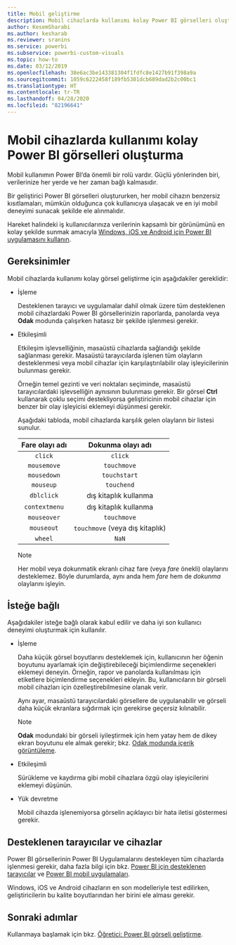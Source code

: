 ```yaml
---
title: Mobil geliştirme
description: Mobil cihazlarda kullanımı kolay Power BI görselleri oluşturma
author: KesemSharabi
ms.author: kesharab
ms.reviewer: sranins
ms.service: powerbi
ms.subservice: powerbi-custom-visuals
ms.topic: how-to
ms.date: 03/12/2019
ms.openlocfilehash: 38e6ac3be143381304f1fdfc8e1427b91f398a9a
ms.sourcegitcommit: 1059c6222458f189fb5301dcb689dad2b2c00bc1
ms.translationtype: HT
ms.contentlocale: tr-TR
ms.lasthandoff: 04/28/2020
ms.locfileid: "82196641"
---
```

# <a name="how-to-create-mobile-friendly-power-bi-visuals"></a>Mobil cihazlarda kullanımı kolay Power BI görselleri oluşturma
Mobil kullanımın Power BI’da önemli bir rolü vardır. Güçlü yönlerinden biri, verilerinize her yerde ve her zaman bağlı kalmasıdır.

Bir geliştirici Power BI görselleri oluştururken, her mobil cihazın benzersiz kısıtlamaları, mümkün olduğunca çok kullanıcıya ulaşacak ve en iyi mobil deneyimi sunacak şekilde ele alınmalıdır.

Hareket halindeki iş kullanıcılarınıza verilerinin kapsamlı bir görünümünü en kolay şekilde sunmak amacıyla [Windows, iOS ve Android için Power BI uygulamasını kullanın](/power-bi/consumer/mobile/mobile-apps-for-mobile-devices).

## <a name="requirements"></a>Gereksinimler

Mobil cihazlarda kullanımı kolay görsel geliştirme için aşağıdakiler gereklidir:

- İşleme

  Desteklenen tarayıcı ve uygulamalar dahil olmak üzere tüm desteklenen mobil cihazlardaki Power BI görsellerinizin raporlarda, panolarda veya **Odak** modunda çalışırken hatasız bir şekilde işlenmesi gerekir. 

- Etkileşimli

  Etkileşim işlevselliğinin, masaüstü cihazlarda sağlandığı şekilde sağlanması gerekir. Masaüstü tarayıcılarda işlenen tüm olayların desteklenmesi veya mobil cihazlar için karşılaştırılabilir olay işleyicilerinin bulunması gerekir.
  
  Örneğin temel gezinti ve veri noktaları seçiminde, masaüstü tarayıcılardaki işlevselliğin aynısının bulunması gerekir. Bir görsel **Ctrl** kullanarak çoklu seçimi destekliyorsa geliştiricinin mobil cihazlar için benzer bir olay işleyicisi eklemeyi düşünmesi gerekir.

  Aşağıdaki tabloda, mobil cihazlarda karşılık gelen olayların bir listesi sunulur.

  | Fare olayı adı | Dokunma olayı adı |
  |:----------------:|:----------------:|
  | `click` | `click` |
  | `mousemove` | `touchmove` |
  | `mousedown` | `touchstart` |
  | `mouseup` | `touchend` |
  | `dblclick` | dış kitaplık kullanma |
  | `contextmenu` | dış kitaplık kullanma |
  | `mouseover` | `touchmove` |
  | `mouseout` | `touchmove` (veya dış kitaplık) |
  | `wheel` | `NaN` |

  > [!NOTE]
  > Her mobil veya dokunmatik ekranlı cihaz fare (veya *fare* önekli) olaylarını desteklemez. Böyle durumlarda, aynı anda hem *fare* hem de *dokunma* olaylarını işleyin.

## <a name="optional"></a>İsteğe bağlı
Aşağıdakiler isteğe bağlı olarak kabul edilir ve daha iyi son kullanıcı deneyimi oluşturmak için kullanılır.

- İşleme

  Daha küçük görsel boyutlarını desteklemek için, kullanıcının her öğenin boyutunu ayarlamak için değiştirebileceği biçimlendirme seçenekleri eklemeyi deneyin. Örneğin, rapor ve panolarda kullanılması için etiketlere biçimlendirme seçenekleri ekleyin. Bu, kullanıcıların bir görseli mobil cihazları için özelleştirebilmesine olanak verir.
  
  Aynı ayar, masaüstü tarayıcılardaki görsellere de uygulanabilir ve görseli daha küçük ekranlara sığdırmak için gerekirse geçersiz kılınabilir.

  > [!NOTE]
  > **Odak** modundaki bir görseli iyileştirmek için hem yatay hem de dikey ekran boyutunu ele almak gerekir; bkz. [Odak modunda içerik görüntüleme](/power-bi/consumer/end-user-focus).

- Etkileşimli

  Sürükleme ve kaydırma gibi mobil cihazlara özgü olay işleyicilerini eklemeyi düşünün.

- Yük devretme

  Mobil cihazda işlenemiyorsa görselin açıklayıcı bir hata iletisi göstermesi gerekir.

## <a name="supported-browsers-and-devices"></a>Desteklenen tarayıcılar ve cihazlar
Power BI görsellerinin Power BI Uygulamalarını destekleyen tüm cihazlarda işlenmesi gerekir, daha fazla bilgi için bkz. [Power BI için desteklenen tarayıcılar](/power-bi/power-bi-browsers) ve [Power BI mobil uygulamaları](/power-bi/consumer/mobile/mobile-apps-for-mobile-devices).

Windows, iOS ve Android cihazların en son modelleriyle test edilirken, geliştiricilerin bu kalite boyutlarından her birini ele alması gerekir.

## <a name="next-steps"></a>Sonraki adımlar
Kullanmaya başlamak için bkz. [Öğretici: Power BI görseli geliştirme](/power-bi/developer/visuals/custom-visual-develop-tutorial).
